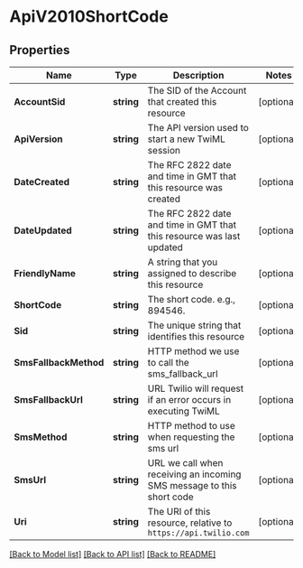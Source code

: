 # ApiV2010ShortCode

## Properties

Name | Type | Description | Notes
------------ | ------------- | ------------- | -------------
**AccountSid** | **string** | The SID of the Account that created this resource |[optional] 
**ApiVersion** | **string** | The API version used to start a new TwiML session |[optional] 
**DateCreated** | **string** | The RFC 2822 date and time in GMT that this resource was created |[optional] 
**DateUpdated** | **string** | The RFC 2822 date and time in GMT that this resource was last updated |[optional] 
**FriendlyName** | **string** | A string that you assigned to describe this resource |[optional] 
**ShortCode** | **string** | The short code. e.g., 894546. |[optional] 
**Sid** | **string** | The unique string that identifies this resource |[optional] 
**SmsFallbackMethod** | **string** | HTTP method we use to call the sms_fallback_url |[optional] 
**SmsFallbackUrl** | **string** | URL Twilio will request if an error occurs in executing TwiML |[optional] 
**SmsMethod** | **string** | HTTP method to use when requesting the sms url |[optional] 
**SmsUrl** | **string** | URL we call when receiving an incoming SMS message to this short code |[optional] 
**Uri** | **string** | The URI of this resource, relative to `https://api.twilio.com` |[optional] 

[[Back to Model list]](../README.md#documentation-for-models) [[Back to API list]](../README.md#documentation-for-api-endpoints) [[Back to README]](../README.md)



